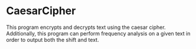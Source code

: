 # CaesarCipher
This program encrypts and decrypts text using the caesar cipher.
Additionally, this program can perform frequency analysis on a given text
in order to output both the shift and text. 